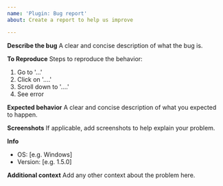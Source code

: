 ```yaml
---
name: 'Plugin: Bug report'
about: Create a report to help us improve

---
```


**Describe the bug**
A clear and concise description of what the bug is.

**To Reproduce**
Steps to reproduce the behavior:
1. Go to '...'
2. Click on '....'
3. Scroll down to '....'
4. See error

**Expected behavior**
A clear and concise description of what you expected to happen.

**Screenshots**
If applicable, add screenshots to help explain your problem.

**Info**
 - OS: [e.g. Windows]
 - Version: [e.g. 1.5.0]

**Additional context**
Add any other context about the problem here.
